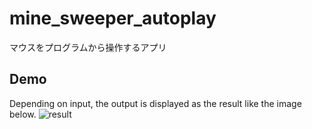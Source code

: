 # mine_sweeper_autoplay
マウスをプログラムから操作するアプリ

## Demo

Depending on input, the output is displayed as the result like the image below.
![result](https://github.com/enderman3020/mine_sweeper_autoplay/master/auto_play.gif)
